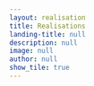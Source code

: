 ```yaml
---
layout: realisation
title: Realisations
landing-title: null
description: null
image: null
author: null
show_tile: true
---
```


